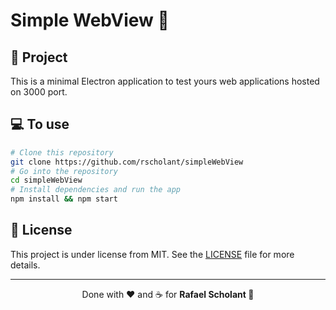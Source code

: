 # Simple WebView 🚀

## 💪 Project
This is a minimal Electron application to test yours web applications hosted on 3000 port. 

## 💻 To use

```bash
# Clone this repository
git clone https://github.com/rscholant/simpleWebView
# Go into the repository
cd simpleWebView
# Install dependencies and run the app
npm install && npm start
```

## 📑 License

This project is under license from MIT. See the [LICENSE](LICENSE.md) file for more details.

---

<p align="center">Done with ❤️ and ☕ for <strong>Rafael Scholant 👋</strong> </p>